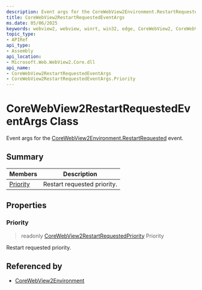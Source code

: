 ```yaml
---
description: Event args for the CoreWebView2Environment.RestartRequested event.
title: CoreWebView2RestartRequestedEventArgs
ms.date: 05/06/2025
keywords: webview2, webview, winrt, win32, edge, CoreWebView2, CoreWebView2Controller, browser control, edge html, CoreWebView2RestartRequestedEventArgs
topic_type:
- APIRef
api_type:
- Assembly
api_location:
- Microsoft.Web.WebView2.Core.dll
api_name:
- CoreWebView2RestartRequestedEventArgs
- CoreWebView2RestartRequestedEventArgs.Priority
---
```


# CoreWebView2RestartRequestedEventArgs Class



Event args for the [CoreWebView2Environment.RestartRequested](corewebview2environment.md#restartrequested) event.

## Summary

Members|Description
--|--
[Priority](#priority) | Restart requested priority.

## Properties

### Priority

> readonly  [CoreWebView2RestartRequestedPriority](corewebview2restartrequestedpriority.md) Priority

Restart requested priority.






## Referenced by

- [CoreWebView2Environment](corewebview2environment.md)
